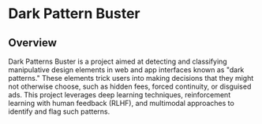 <h1>Dark Pattern Buster</h1>
<h2>Overview</h2>
<p>Dark Patterns Buster is a project aimed at detecting and classifying manipulative design elements in web and app interfaces known as "dark patterns." These elements trick users into making decisions that they might not otherwise choose, such as hidden fees, forced continuity, or disguised ads. This project leverages deep learning techniques, reinforcement learning with human feedback (RLHF), and multimodal approaches to identify and flag such patterns.</p>
